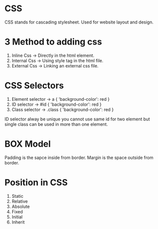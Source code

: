 # CSS

CSS stands for cascading stylesheet.
Used for website layout and design.

# 3 Method to adding css

1. Inline Css -> Directly in the html element.
2. Internal Css -> Using style tag in the html file.
3. External Css -> Linking an external css file.

# CSS Selectors

1. Element selector -> a { 'background-color': red }
2. ID selector -> #id { 'background-color': red }
3. Class selector -> .class { 'background-color': red }

ID selector alway be unique you cannot use same id for two element but single class can be used in more than one element.

# BOX Model

Padding is the sapce inside from border.
Margin is the space outside from border.

# Position in CSS

1. Static
2. Relative
3. Absolute
4. Fixed
5. Initial
6. Inherit
